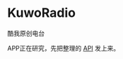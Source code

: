 # KuwoRadio
酷我原创电台

APP正在研究，先把整理的 [API](https://github.com/junbaor/KuwoRadio/wiki/%E9%85%B7%E6%88%91%E5%8E%9F%E5%88%9B%E7%94%B5%E5%8F%B0API%E5%88%86%E6%9E%90) 发上来。
